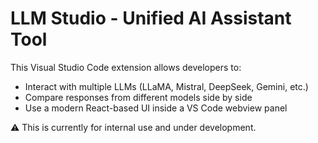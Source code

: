 # LLM Studio - Unified AI Assistant Tool

This Visual Studio Code extension allows developers to:

- Interact with multiple LLMs (LLaMA, Mistral, DeepSeek, Gemini, etc.)
- Compare responses from different models side by side
- Use a modern React-based UI inside a VS Code webview panel

⚠️ This is currently for internal use and under development.
